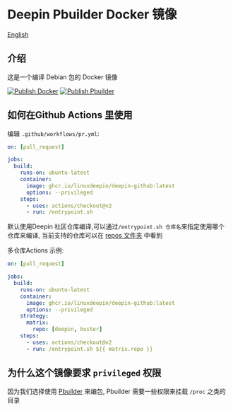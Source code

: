 # Deepin Pbuilder Docker 镜像

[English](README.md)

## 介绍

这是一个编译 Debian 包的 Docker 镜像

[![Publish Docker](https://github.com/linuxdeepin/deepin-github/actions/workflows/release-docker.yml/badge.svg)](https://github.com/linuxdeepin/deepin-github/actions/workflows/release-docker.yml)
[![Publish Pbuilder](https://github.com/linuxdeepin/deepin-github/actions/workflows/release-pbuilder.yml/badge.svg)](https://github.com/linuxdeepin/deepin-github/actions/workflows/release-pbuilder.yml)

## 如何在Github Actions 里使用

编辑 `.github/workflows/pr.yml`:

``` yaml
on: [pull_request]

jobs:
  build:
    runs-on: ubuntu-latest
    container:
      image: ghcr.io/linuxdeepin/deepin-github:latest
      options: --privileged
    steps:
      - uses: actions/checkout@v2
      - run: /entrypoint.sh
```

默认使用Deepin 社区仓库编译,可以通过`/entrypoint.sh 仓库名`来指定使用哪个仓库来编译, 当前支持的仓库可以在 [repos 文件夹](./repos) 中看到


多仓库Actions 示例:

``` yaml
on: [pull_request]

jobs:
  build:
    runs-on: ubuntu-latest
    container:
      image: ghcr.io/linuxdeepin/deepin-github:latest
      options: --privileged
    strategy:
      matrix:
        repo: [deepin, buster]
    steps:
      - uses: actions/checkout@v2
      - run: /entrypoint.sh ${{ matrix.repo }}
```




## 为什么这个镜像要求 `privileged` 权限

因为我们选择使用 [Pbuilder](https://pbuilder-team.pages.debian.net/pbuilder) 来编包, Pbuilder 需要一些权限来挂载 `/proc` 之类的目录
